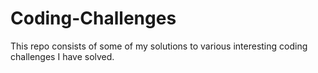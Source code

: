 # Coding-Challenges
This repo consists of some of my solutions to various interesting coding challenges I have solved.

